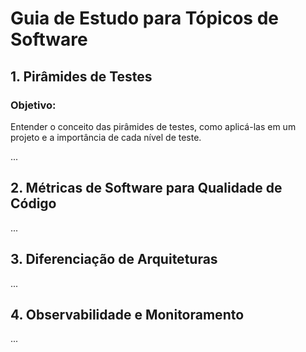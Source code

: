 # Guia de Estudo para Tópicos de Software

## 1. Pirâmides de Testes

### Objetivo:
Entender o conceito das pirâmides de testes, como aplicá-las em um projeto e a importância de cada nível de teste.

...

## 2. Métricas de Software para Qualidade de Código

...

## 3. Diferenciação de Arquiteturas

...

## 4. Observabilidade e Monitoramento

...
